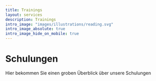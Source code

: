 ```yaml
---
title: Trainings
layout: services
description: Trainings
intro_image: "images/illustrations/reading.svg"
intro_image_absolute: true
intro_image_hide_on_mobile: true
---
```


# Schulungen

Hier bekommen Sie einen groben Überblick über unsere Schulungen

